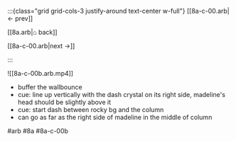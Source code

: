 :::{class="grid grid-cols-3 justify-around text-center w-full"}
[[8a-c-00.arb|← prev]]

[[8a.arb|⌂ back]]

[[8a-c-00.arb|next →]]

:::

![[8a-c-00b.arb.mp4]]

* buffer the wallbounce
* cue: line up vertically with the dash crystal on its right side, madeline's head should be slightly above it
* cue: start dash between rocky bg and the column
* can go as far as the right side of madeline in the middle of column

#arb #8a #8a-c-00b

